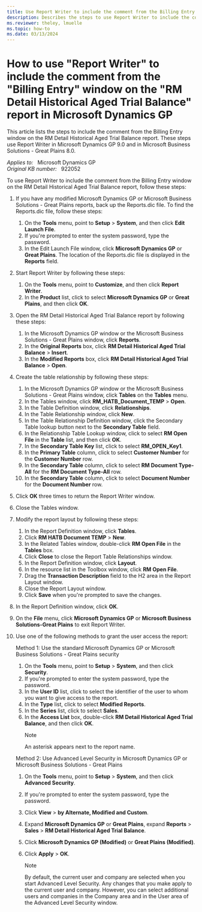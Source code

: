 ```yaml
---
title: Use Report Writer to include the comment from the Billing Entry window on the RM Detail Historical Aged Trial Balance report in Microsoft Dynamics GP
description: Describes the steps to use Report Writer to include the comment from the Billing Entry window on the RM Detail Historical Aged Trial Balance report in Microsoft Dynamics GP.
ms.reviewer: theley, lmuelle
ms.topic: how-to
ms.date: 03/13/2024
---
```

# How to use "Report Writer" to include the comment from the "Billing Entry" window on the "RM Detail Historical Aged Trial Balance" report in Microsoft Dynamics GP

This article lists the steps to include the comment from the Billing Entry window on the RM Detail Historical Aged Trial Balance report. These steps use Report Writer in Microsoft Dynamics GP 9.0 and in Microsoft Business Solutions - Great Plains 8.0.

_Applies to:_ &nbsp; Microsoft Dynamics GP  
_Original KB number:_ &nbsp; 922052

To use Report Writer to include the comment from the Billing Entry window on the RM Detail Historical Aged Trial Balance report, follow these steps:

1. If you have any modified Microsoft Dynamics GP or Microsoft Business Solutions - Great Plains reports, back up the Reports.dic file. To find the Reports.dic file, follow these steps:

    1. On the **Tools** menu, point to **Setup** > **System**, and then click **Edit Launch File**.
    2. If you're prompted to enter the system password, type the password.
    3. In the Edit Launch File window, click **Microsoft Dynamics GP** or **Great Plains**. The location of the Reports.dic file is displayed in the **Reports** field.
  
2. Start Report Writer by following these steps:
    1. On the **Tools** menu, point to **Customize**, and then click **Report Writer**.
    2. In the **Product** list, click to select **Microsoft Dynamics GP** or **Great Plains**, and then click **OK**.
3. Open the RM Detail Historical Aged Trial Balance report by following these steps:
    1. In the Microsoft Dynamics GP window or the Microsoft Business Solutions - Great Plains window, click **Reports**.
    2. In the **Original Reports** box, click **RM Detail Historical Aged Trial Balance** > **Insert**.
    3. In the **Modified Reports** box, click **RM Detail Historical Aged Trial Balance** > **Open**.
4. Create the table relationship by following these steps:
    1. In the Microsoft Dynamics GP window or the Microsoft Business Solutions - Great Plains window, click **Tables** on the **Tables** menu.
    2. In the Tables window, click **RM_HATB_Document_TEMP** > **Open**.
    3. In the Table Definition window, click **Relationships**.
    4. In the Table Relationship window, click **New**.
    5. In the Table Relationship Definition window, click the Secondary Table lookup button next to the **Secondary Table** field.
    6. In the Relationship Table Lookup window, click to select **RM Open File** in the **Table** list, and then click **OK**.
    7. In the **Secondary Table Key** list, click to select **RM_OPEN_Key1**.
    8. In the **Primary Table** column, click to select **Customer Number** for the **Customer Number** row.
    9. In the **Secondary Table** column, click to select **RM Document Type-All** for the **RM Document Type-All** row.
    10. In the **Secondary Table** column, click to select **Document Number** for the **Document Number** row.
5. Click **OK** three times to return the Report Writer window.
6. Close the Tables window.
7. Modify the report layout by following these steps:
    1. In the Report Definition window, click **Tables**.
    2. Click **RM HATB Document TEMP** > **New**.
    3. In the Related Tables window, double-click **RM Open File** in the **Tables** box.
    4. Click **Close** to close the Report Table Relationships window.
    5. In the Report Definition window, click **Layout**.
    6. In the resource list in the Toolbox window, click **RM Open File**.
    7. Drag the **Transaction Description** field to the H2 area in the Report Layout window.
    8. Close the Report Layout window.
    9. Click **Save** when you're prompted to save the changes.
8. In the Report Definition window, click **OK**.
9. On the **File** menu, click **Microsoft Dynamics GP** or **Microsoft Business Solutions-Great Plains** to exit Report Writer.
10. Use one of the following methods to grant the user access the report:
  
    Method 1: Use the standard Microsoft Dynamics GP or Microsoft Business Solutions - Great Plains security
  
    1. On the **Tools** menu, point to **Setup** > **System**, and then click **Security**.
    2. If you're prompted to enter the system password, type the password.
    3. In the **User ID** list, click to select the identifier of the user to whom you want to give access to the report.
    4. In the **Type** list, click to select **Modified Reports**.
    5. In the **Series** list, click to select **Sales**.
    6. In the **Access List** box, double-click **RM Detail Historical Aged Trial Balance**, and then click **OK**.
        > [!NOTE]
        > An asterisk appears next to the report name.
  
    Method 2: Use Advanced Level Security in Microsoft Dynamics GP or Microsoft Business Solutions - Great Plains
  
    1. On the **Tools** menu, point to **Setup** > **System**, and then click **Advanced Security**.
    2. If you're prompted to enter the system password, type the password.
    3. Click **View** > **by Alternate, Modified and Custom**.
    4. Expand **Microsoft Dynamics GP** or **Great Plains**, expand **Reports** > **Sales** > **RM Detail Historical Aged Trial Balance**.
    5. Click **Microsoft Dynamics GP (Modified)** or **Great Plains (Modified)**.
    6. Click **Apply** > **OK**.
  
        > [!NOTE]
        > By default, the current user and company are selected when you start Advanced Level Security. Any changes that you make apply to the current user and company. However, you can select additional users and companies in the Company area and in the User area of the Advanced Level Security window.
